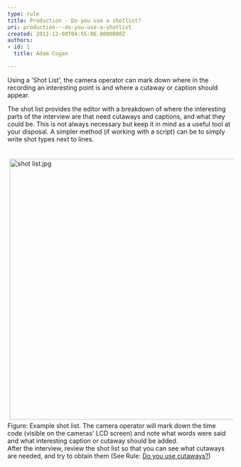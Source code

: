 ```yaml
---
type: rule
title: Production - Do you use a shotlist?
uri: production---do-you-use-a-shotlist
created: 2011-12-08T04:55:06.0000000Z
authors:
- id: 1
  title: Adam Cogan

---
```




<span class='intro'> Using a 'Shot List', the camera operator can mark down where in the recording an interesting point is and where a cutaway or caption should appear.  </span>

<p>​The shot list provides the editor with a breakdown of where the interesting parts of the interview are that need cutaways and captions, and&#160;what they could be. This is not always necessary but keep it in mind as a useful tool at your disposal. A simpler method (if working with a script) can be to simply write shot types next to lines.​</p>
<div>&#160;<img class="ssw-rteStyle-GreyBox" alt="shot list.jpg" src="shot%20list.jpg" width="665" height="597" style="margin&#58;5px;width&#58;630px;height&#58;587px;" /><br><span class="ssw-rteStyle-FigureNormal">Figure&#58; Example shot list. The camera operator will mark down the time code (visible on the cameras' LCD screen) and note what words were said and what interesting caption or cutaway should be added.&#160;</span><span class="ssw-rteStyle-FigureNormal"></span></div>
<div>After the interview, review the shot list so that you can see what cutaways are needed, and try to obtain them (See Rule&#58; <a href="/Pages/Do-you-use-cutaways.aspx">Do you use cutaways?</a>)</div>


